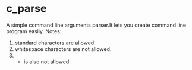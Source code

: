# c_parse
A simple command line arguments parser.It lets you create command line program easily.
Notes:
  1. standard characters are allowed.
  2. whitespace characters are not allowed.
  3. - is also not allowed.
